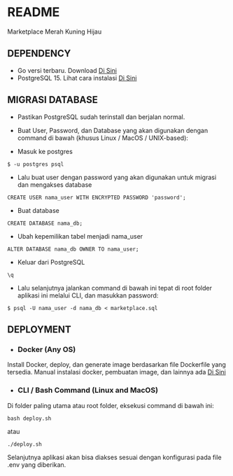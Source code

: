 # README
Marketplace Merah Kuning Hijau

## DEPENDENCY
- Go versi terbaru. Download [Di Sini](https://go.dev/)
- PostgreSQL 15. Lihat cara instalasi [Di Sini](https://www.postgresql.org/download/)

## MIGRASI DATABASE
- Pastikan PostgreSQL sudah terinstall dan berjalan normal.
- Buat User, Password, dan Database yang akan digunakan dengan command di bawah (khusus Linux / MacOS / UNIX-based):

- Masuk ke postgres

```
$ -u postgres psql
```

- Lalu buat user dengan password yang akan digunakan untuk migrasi dan mengakses database

```
CREATE USER nama_user WITH ENCRYPTED PASSWORD 'password';
```

- Buat database

```
CREATE DATABASE nama_db;
```

- Ubah kepemilikan tabel menjadi nama_user

```
ALTER DATABASE nama_db OWNER TO nama_user;
```
- Keluar dari PostgreSQL
```
\q
```

- Lalu selanjutnya jalankan command di bawah ini tepat di root folder aplikasi ini melalui CLI, dan masukkan password:

```
$ psql -U nama_user -d nama_db < marketplace.sql
```

## DEPLOYMENT
- ### Docker (Any OS)

Install Docker, deploy, dan generate image berdasarkan file Dockerfile yang tersedia.
Manual instalasi docker, pembuatan image, dan lainnya ada [Di Sini](https://www.youtube.com/watch?v=ZyBBv1JmnWQ)

- ### CLI / Bash Command (Linux and MacOS)

Di folder paling utama atau root folder, eksekusi command di bawah ini:

```
bash deploy.sh
```

atau 

```
./deploy.sh
```

Selanjutnya aplikasi akan bisa diakses sesuai dengan konfigurasi pada file .env yang diberikan.